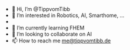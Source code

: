 - 👋 Hi, I’m @TippvomTibb
- 👀 I’m interested in Robotics, AI, Smarthome, ...
- 
- 🌱 I’m currently learning FHEM
- 💞️ I’m looking to collaborate on AI
- 📫 How to reach me me@tippvomtibb.de

<!---
TippvomTibb/TippvomTibb is a ✨ special ✨ repository because its `README.md` (this file) appears on your GitHub profile.
You can click the Preview link to take a look at your changes.
--->
